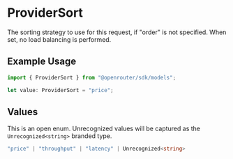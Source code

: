 # ProviderSort

The sorting strategy to use for this request, if "order" is not specified. When set, no load balancing is performed.

## Example Usage

```typescript
import { ProviderSort } from "@openrouter/sdk/models";

let value: ProviderSort = "price";
```

## Values

This is an open enum. Unrecognized values will be captured as the `Unrecognized<string>` branded type.

```typescript
"price" | "throughput" | "latency" | Unrecognized<string>
```